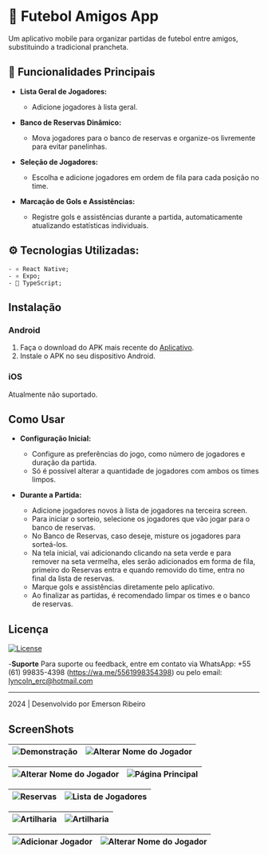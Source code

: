 
# 📱 Futebol Amigos App

Um aplicativo mobile para organizar partidas de futebol entre amigos, substituindo a tradicional prancheta.

## 🚀 Funcionalidades Principais

- **Lista Geral de Jogadores:**
  - Adicione jogadores à lista geral.

- **Banco de Reservas Dinâmico:**
  - Mova jogadores para o banco de reservas e organize-os livremente para evitar panelinhas.

- **Seleção de Jogadores:**
  - Escolha e adicione jogadores em ordem de fila para cada posição no time.

- **Marcação de Gols e Assistências:**
  - Registre gols e assistências durante a partida, automaticamente atualizando estatísticas individuais.

## ⚙️ Tecnologias Utilizadas:
    - ⚛️ React Native;
    - ⚛️ Expo;
    - 🚀 TypeScript;


## Instalação

### Android

1. Faça o download do APK mais recente do [Aplicativo](https://github.com/Emerson2342/proxima-futebol/releases/).
2. Instale o APK no seu dispositivo Android.

### iOS

Atualmente não suportado.

## Como Usar

- **Configuração Inicial:**
  - Configure as preferências do jogo, como número de jogadores e duração da partida.
  - Só é possível alterar a quantidade de jogadores com ambos os times limpos.

- **Durante a Partida:**
  - Adicione jogadores novos à lista de jogadores na terceira screen.
  - Para iniciar o sorteio, selecione os jogadores que vão jogar para o banco de reservas.
  - No Banco de Reservas, caso deseje, misture os jogadores para sorteá-los.
  - Na tela inicial, vai adicionando clicando na seta verde e para remover na seta vermelha, eles serão adicionados em forma de fila, primeiro do Reservas entra e quando removido do time, entra no final da lista de reservas.
  - Marque gols e assistências diretamente pelo aplicativo.
  - Ao finalizar as partidas, é recomendado limpar os times e o banco de reservas.

## Licença
[![License](https://img.shields.io/badge/License-Custom-blue.svg)](LICENSE)

-**Suporte**
    Para suporte ou feedback, entre em contato via WhatsApp: +55 (61) 99835-4398 (https://wa.me/5561998354398) ou pelo email: lyncoln_erc@hotmail.com

---
2024 | Desenvolvido por Emerson Ribeiro

## ScreenShots

![Demonstração](Imagens/exemplo.gif) | ![Alterar Nome do Jogador](Imagens/inicial.jpeg)
|:---:|:---:|

![Alterar Nome do Jogador](Imagens/ajuda.jpeg)| ![Página Principal](Imagens/partida.jpeg)
|:---:|:---:|

![Reservas](Imagens/proxima.jpeg)| ![Lista de Jogadores](Imagens/listaGeral.jpeg)
|:---:|:---:|

![Artilharia](Imagens/artilharia.jpeg)| ![Artilharia](Imagens/confirmarZerar.jpeg)
|:---:|:---:|

![Adicionar Jogador](Imagens/adicionarJogador.jpeg)| ![Alterar Nome do Jogador](Imagens/alterarNome.jpeg)
|:---:|:---:|

